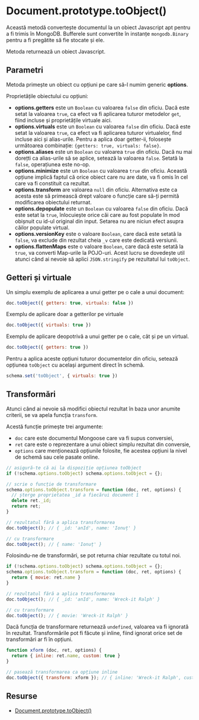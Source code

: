 # Document.prototype.toObject()

Această metodă convertește documentul la un obiect Javascript apt pentru a fi trimis în MongoDB. Bufferele sunt convertite în instanțe `mongodb.Binary` pentru a fi pregătite să fie stocate și ele.

Metoda returnează un obiect Javascript.

## Parametri

Metoda primește un obiect cu opțiuni pe care să-l numim generic **options**.

Proprietățile obiectului cu opțiuni:

- **options.getters** este un `Boolean` cu valoarea `false` din oficiu. Dacă este setat la valoarea `true`, ca efect va fi aplicarea tuturor metodelor `get`, fiind incluse și proprietățile virtuale aici.
- **options.virtuals** este un `Boolean` cu valoarea `false` din oficiu. Dacă este setat la valoarea `true`, ca efect va fi aplicarea tuturor virtualelor, find incluse aici și alias-urile. Pentru a aplica doar getter-ii, folosește următoarea combinație: `{getters: true, virtuals: false}`.
- **options.aliases** este un `Boolean` cu valoarea `true` din oficiu. Dacă nu mai dorețti ca alias-urile să se aplice, setează la valoarea `false`. Setată la `false`, operațiunea este no-op.
- **options.minimize** este un `Boolean` cu valoarea `true` din oficiu. Această opțiune implică faptul că orice obiect care nu are date, va fi omis în cel care va fi constituit ca rezultat.
- **options.transform** are valoarea `null` din oficiu. Alternativa este ca acesta este să primească drept valoare o funcție care să-ți permită modificarea obiectului returnat.
- **options.depopulate** este un `Boolean` cu valoarea `false` din oficiu. Dacă este setat la `true`, înlocuiește orice căi care au fost populate în mod obișnuit cu id-ul original din input. Setarea nu are niciun efect asupra căilor populate virtual.
- **options.versionKey** este o valoare `Boolean`, care dacă este setată la `false`, va exclude din rezultat cheia `_v` care este dedicată versiunii.
- **options.flattenMaps** este o valoare `Boolean`, care dacă este setată la `true`, va converti Map-urile la POJO-uri. Acest lucru se dovedește util atunci când ai nevoie să aplici `JSON.stringify` pe rezultatul lui `toObject`.

## Getteri și virtuale

Un simplu exemplu de aplicarea a unui getter pe o cale a unui document:

```javascript
doc.toObject({ getters: true, virtuals: false })
```

Exemplu de aplicare doar a getterilor pe virtuale

```javascript
doc.toObject({ virtuals: true })
```

Exemplu de aplicare deopotrivă a unui getter pe o cale, cât și pe un virtual.

```javascript
doc.toObject({ getters: true })
```

Pentru a aplica aceste opțiuni tuturor documentelor din oficiu, setează opțiunea `toObject` cu același argument direct în schemă.

```javascript
schema.set('toObject', { virtuals: true })
```

## Transformări

Atunci când ai nevoie să modifici obiectul rezultat în baza unor anumite criterii, se va apela funcția `transform`.

Acestă funcție primește trei argumente:

- `doc` care este documentul Mongoose care va fi supus conversiei,
- `ret` care este o reprezentare a unui obiect simplu rezultat din conversie,
- `options` care menționează opțiunile folosite, fie acestea opțiuni la nivel de schemă sau cele pasate online.

```javascript
// asigură-te că ai la dispoziție opțiunea toObject
if (!schema.options.toObject) schema.options.toObject = {};

// scrie o funcție de transformare
schema.options.toObject.transform = function (doc, ret, options) {
  // șterge proprietatea _id a fiecărui document î
  delete ret._id;
  return ret;
}

// rezultatul fără a aplica transformarea
doc.toObject(); // { _id: 'anId', name: 'Ionuț' }

// cu transformare
doc.toObject(); // { name: 'Ionuț' }
```

Folosindu-ne de transformări, se pot returna chiar rezultate cu totul noi.

```javascript
if (!schema.options.toObject) schema.options.toObject = {};
schema.options.toObject.transform = function (doc, ret, options) {
  return { movie: ret.name }
}

// rezultatul fără a aplica transformarea
doc.toObject(); // { _id: 'anId', name: 'Wreck-it Ralph' }

// cu transformare
doc.toObject(); // { movie: 'Wreck-it Ralph' }
```

Dacă funcția de transformare returnează `undefined`, valoarea va fi ignorată în rezultat.
Transformările pot fi făcute și inline, fiind ignorat orice set de transformări ar fi în opțiuni.

```javascript
function xform (doc, ret, options) {
  return { inline: ret.name, custom: true }
}

// pasează transformarea ca opțiune inline
doc.toObject({ transform: xform }); // { inline: 'Wreck-it Ralph', custom: true }
```

## Resurse

- [Document.prototype.toObject()](https://mongoosejs.com/docs/api.html#document_Document-toObject)
